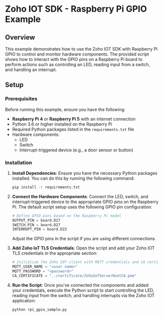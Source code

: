 # Zoho IOT SDK - Raspberry Pi GPIO Example

## Overview

This example demonstrates how to use the Zoho IOT SDK with Raspberry Pi GPIO to control and monitor hardware components. The provided script shows how to interact with the GPIO pins on a Raspberry Pi board to perform actions such as controlling an LED, reading input from a switch, and handling an interrupt.


## Setup

### Prerequisites

Before running this example, ensure you have the following:

- **Raspberry Pi 4** or **Raspberry Pi 5** with an internet connection
- Python 3.6 or higher installed on the Raspberry Pi
- Required Python packages listed in the `requirements.txt` file
- Hardware components:
    - LED
    - Switch
    - Interrupt-triggered device (e.g., a door sensor or button)

### Installation

1. **Install Dependencies**: Ensure you have the necessary Python packages installed. You can do this by running the following command:

    ```bash
    pip install -r requirements.txt
    ```

2. **Connect the Hardware Components**: Connect the LED, switch, and interrupt-triggered device to the appropriate GPIO pins on the Raspberry Pi. The default script setup uses the following GPIO pin configuration:

    ```python
    # Define GPIO pins based on the Raspberry Pi model
    OUTPUT_PIN = board.D17
    SWITCH_PIN = board.D27
    INTERRUPT_PIN = board.D22
    ```

   Adjust the GPIO pins in the script if you are using different connections.

3. **Add Zoho IoT TLS Credentials**: Open the script and add your Zoho IOT TLS credentials in the appropriate section:

    ```python
    # Initialize the Zoho IOT client with MQTT credentials and CA certificate
    MQTT_USER_NAME = "<user name>"
    MQTT_PASSWORD = "<password>"
    CA_CERTIFICATE = "../certificate/ZohoIoTServerRootCA.pem"
    ```

4. **Run the Script**: Once you've connected the components and added your credentials, execute the Python script to start controlling the LED, reading input from the switch, and handling interrupts via the Zoho IOT application:

    ```bash
    python rpi_gpio_sample.py
    ```
